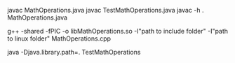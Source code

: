 javac MathOperations.java
javac TestMathOperations.java
javac -h . MathOperations.java

g++ -shared -fPIC -o libMathOperations.so -I"path to include folder" -I"path to linux folder" MathOperations.cpp

java -Djava.library.path=. TestMathOperations

